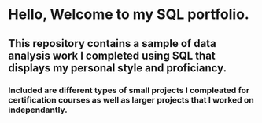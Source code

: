 # Hello, Welcome to my SQL portfolio.
## This repository contains a sample of data analysis work I completed using SQL that displays my personal style and proficiancy. 
### Included are different types of small projects I compleated for certification courses as well as larger projects that I worked on independantly.
